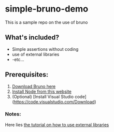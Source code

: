 # simple-bruno-demo
This is a sample repo on the use of bruno 

## What's included? 
- Simple assertions without coding
- use of external libraries
- -etc... 

## Prerequisites: 
1. [Download Bruno here](https://www.usebruno.com/downloads)
2. [Install Node from this website](https://nodejs.org/en/download/package-manager)
3. (Optional) [Install Visual Studio code] (https://code.visualstudio.com/Download)

### Notes: 

Here lies [the tutorial on how to use external libraries](https://docs.usebruno.com/scripting/external-libraries)
